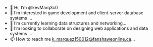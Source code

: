 - 👋 Hi, I’m @kevMarq3c0
- 👀 I’m interested in game development and client-server database systems ...
- 🌱 I’m currently learning data structures and networking...
- 💞️ I’m looking to collaborate on designing web applications and data systems ...
- 📫 How to reach me k_marquez150012@fanshaweonline.ca...

<!---
kevMarq3c0/kevMarq3c0 is a ✨ special ✨ repository because its `README.md` (this file) appears on your GitHub profile.
You can click the Preview link to take a look at your changes.
--->
